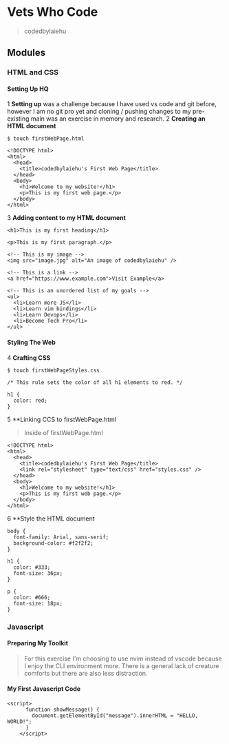 # Vets Who Code 
> codedbylaiehu

## Modules

### HTML and CSS
#### Setting Up HQ

 1 **Setting up** was a challenge because I have used vs code and git before, however I am no git pro yet and cloning / pushing changes to my pre-existing main was an exercise in memory and research. 
 2 **Creating an HTML document**

```
$ touch firstWebPage.html
```

```
<!DOCTYPE html>
<html>
  <head>
    <title>codedbylaiehu's First Web Page</title>
  </head>
  <body>
    <h1>Welcome to my website!</h1>
    <p>This is my first web page.</p>
  </body>
</html>
```

 3 **Adding content to my HTML document**

```
<h1>This is my first heading</h1>

<p>This is my first paragraph.</p>

<!-- This is my image -->
<img src="image.jpg" alt="An image of codedbylaiehu" />

<!-- This is a link -->
<a href="https://www.example.com">Visit Example</a>

<!-- This is an unordered list of my goals -->
<ul>
  <li>Learn more JS</li>
  <li>Learn vim bindings</li>
  <li>Learn Devops</li>
  <li>Become Tech Pro</li>
</ul>
```
#### Styling The Web
 4 **Crafting CSS**

```
$ touch firstWebPageStyles.css
```

```
/* This rule sets the color of all h1 elements to red. */

h1 {
  color: red;
}
```

 5 **Linking CCS to firstWebPage.html

> Inside of firstWebPage.html

```
<!DOCTYPE html>
<html>
  <head>
    <title>codedbylaiehu's First Web Page</title>
    <link rel="stylesheet" type="text/css" href="styles.css" />
  </head>
  <body>
    <h1>Welcome to my website!</h1>
    <p>This is my first web page.</p>
  </body>
</html>
```

 6 **Style the HTML document

```
body {
  font-family: Arial, sans-serif;
  background-color: #f2f2f2;
}

h1 {
  color: #333;
  font-size: 36px;
}

p {
  color: #666;
  font-size: 18px;
}
```
### Javascript
#### Preparing My Toolkit
> For this exercise I'm choosing to use nvim instead of vscode because I enjoy the CLI environment more. There is a general lack of creature comforts but there are also less distraction. 
#### My First Javascript Code 
```
<script>
      function showMessage() {
        document.getElementById("message").innerHTML = "HELLO, WORLD!";
      }
    </script>
```

